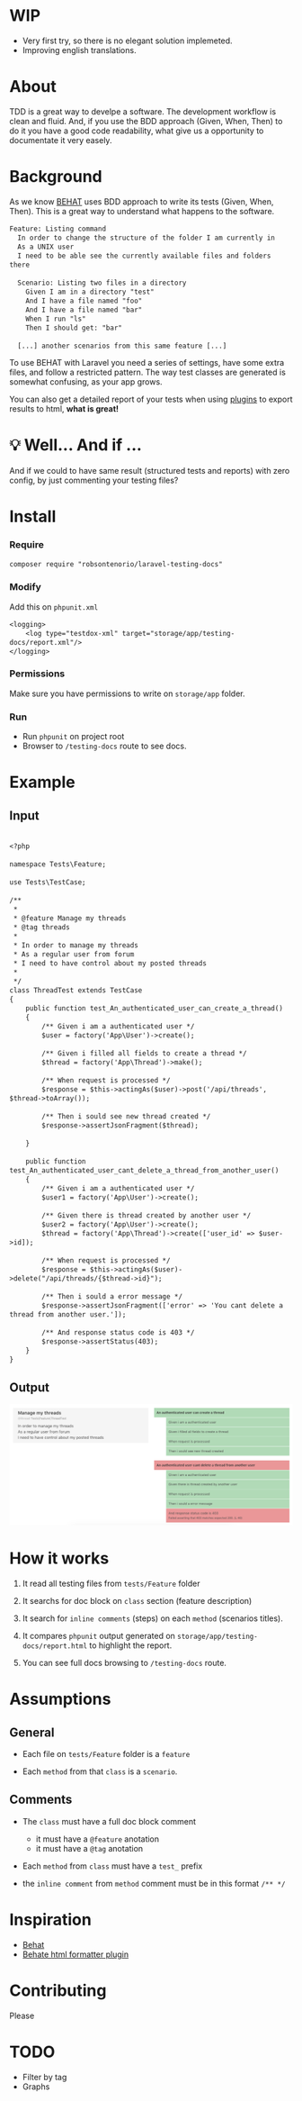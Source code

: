 # WIP

- Very first try, so there is no elegant solution implemeted.
- Improving english translations.

# About

TDD is a great way to develpe a software. The development workflow is clean and fluid. And, if you use the BDD approach  (Given, When, Then) to do it you have a good code readability, what give us a opportunity to documentate it very easely.


# Background

As we know [BEHAT](http://behat.org/en/latest/guides.html) uses BDD approach to write its tests (Given, When, Then). This is a great way to understand what happens to the software.

````
Feature: Listing command
  In order to change the structure of the folder I am currently in
  As a UNIX user
  I need to be able see the currently available files and folders there

  Scenario: Listing two files in a directory
    Given I am in a directory "test"
    And I have a file named "foo"
    And I have a file named "bar"
    When I run "ls"
    Then I should get: "bar"

  [...] another scenarios from this same feature [...]

````

To use BEHAT with Laravel you need a series of settings, have some extra files, and follow a restricted pattern. The way test classes are generated is somewhat confusing, as your app grows.

You can also get a detailed report of your tests when using [plugins](https://github.com/dutchiexl/BehatHtmlFormatterPlugin) to export results to html, **what is great!**



# :bulb: Well... And if ... 

And if we could to have same result (structured tests and reports) with zero config, by just commenting your testing files?

# Install


### Require

```
composer require "robsontenorio/laravel-testing-docs"
```

### Modify

Add this on `phpunit.xml`

```
<logging>
    <log type="testdox-xml" target="storage/app/testing-docs/report.xml"/>
</logging>
```

### Permissions

Make sure you have permissions to write on `storage/app` folder.


### Run

- Run `phpunit` on project root
- Browser to `/testing-docs` route to see docs.

# Example

## Input

```

<?php

namespace Tests\Feature;

use Tests\TestCase;

/**
 * 
 * @feature Manage my threads
 * @tag threads
 * 
 * In order to manage my threads 
 * As a regular user from forum
 * I need to have control about my posted threads
 * 
 */
class ThreadTest extends TestCase
{
    public function test_An_authenticated_user_can_create_a_thread()
    {
        /** Given i am a authenticated user */
        $user = factory('App\User')->create();

        /** Given i filled all fields to create a thread */
        $thread = factory('App\Thread')->make();

        /** When request is processed */
        $response = $this->actingAs($user)->post('/api/threads', $thread->toArray());

        /** Then i sould see new thread created */
        $response->assertJsonFragment($thread);

    }

    public function test_An_authenticated_user_cant_delete_a_thread_from_another_user()
    {
        /** Given i am a authenticated user */
        $user1 = factory('App\User')->create();

        /** Given there is thread created by another user */
        $user2 = factory('App\User')->create();        
        $thread = factory('App\Thread')->create(['user_id' => $user->id]);

        /** When request is processed */
        $response = $this->actingAs($user)->delete("/api/threads/{$thread->id}");

        /** Then i sould a error message */
        $response->assertJsonFragment(['error' => 'You cant delete a thread from another user.']);

        /** And response status code is 403 */
        $response->assertStatus(403);
    }
}

```
## Output

<img src="example.png">

# How it works

1) It read all testing files from `tests/Feature` folder

2) It searchs for doc block  on `class` section (feature description) 

3) It search for `inline comments` (steps) on each `method` (scenarios titles).

4) It compares `phpunit` output generated on `storage/app/testing-docs/report.html` to highlight the report.

5) You can see full docs browsing to `/testing-docs` route.

# Assumptions

## General 

- Each file on `tests/Feature` folder is a `feature`

- Each `method` from that `class` is a `scenario`.

## Comments

- The `class` must have a full doc block comment 
    - it must have a `@feature` anotation
    - it must have a `@tag` anotation

- Each `method` from `class` must have a `test_` prefix
 - the `inline comment` from `method` comment must be in this format `/** */`
 
# Inspiration
- [Behat](http://behat.org/en/latest/guides.html)
- [Behate html formatter plugin](https://github.com/dutchiexl/BehatHtmlFormatterPlugin)

# Contributing

Please

# TODO


- Filter by tag
- Graphs
